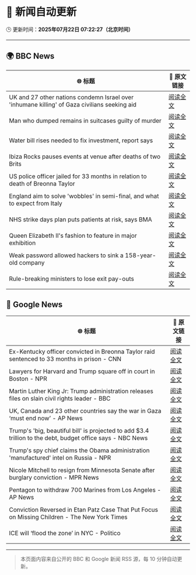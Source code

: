 # 🧠 新闻自动更新

🕒 更新时间：**2025年07月22日 07:22:27（北京时间）**

---

## 🌍 BBC News

| 🌐 标题 | 🔗 原文链接 |
|--------|-------------|
| UK and 27 other nations condemn Israel over 'inhumane killing' of Gaza civilians seeking aid | [阅读全文](https://www.bbc.com/news/articles/c4g814gy2e7o) |
| Man who dumped remains in suitcases guilty of murder | [阅读全文](https://www.bbc.com/news/articles/c98wz78jy6zo) |
| Water bill rises needed to fix investment, report says | [阅读全文](https://www.bbc.com/news/articles/c75rprzq361o) |
| Ibiza Rocks pauses events at venue after deaths of two Brits | [阅读全文](https://www.bbc.com/news/articles/ckgl73kvyweo) |
| US police officer jailed for 33 months in relation to death of Breonna Taylor | [阅读全文](https://www.bbc.com/news/articles/cpvjwrm29wpo) |
| England aim to solve 'wobbles' in semi-final, and what to expect from Italy | [阅读全文](https://www.bbc.com/sport/football/articles/cn0zj5r79k7o) |
| NHS strike days plan puts patients at risk, says BMA | [阅读全文](https://www.bbc.com/news/articles/cvg9xdy7eqko) |
| Queen Elizabeth II's fashion to feature in major exhibition | [阅读全文](https://www.bbc.com/news/articles/ckg5jzj6088o) |
| Weak password allowed hackers to sink a 158-year-old company | [阅读全文](https://www.bbc.com/news/articles/cx2gx28815wo) |
| Rule-breaking ministers to lose exit pay-outs | [阅读全文](https://www.bbc.com/news/articles/cx2l3l08x8do) |

## 📰 Google News

| 🌐 标题 | 🔗 原文链接 |
|--------|-------------|
| Ex-Kentucky officer convicted in Breonna Taylor raid sentenced to 33 months in prison - CNN | [阅读全文](https://news.google.com/rss/articles/CBMif0FVX3lxTE1XTXdKWVM4WS1SNWVTTzhMSldadHVMeG44N2ZaQy0zcl9lWUdKOUVtTEN4UjBJU0xlQmRaakU1Mi1HRC1oZE9LTVpkZDY5VFQyZGFKbGlBMkV2X1dUOTBRZDNtYjNUTFZ2dEVoV0wxSEQ4bngyS096a09GR1FHMEHSAYQBQVVfeXFMTkFwUzJqOVM5SVlhQ21DODh5VnZ3QzR1YTZFeWVVbnd6cVFPRkpBOUY4WHNHWW05YXdlMTAtdF9qRURZY0s5WUdoQmpTSndILUtVcjFmbVFyRlNrcV9COWNXMnhTYzZNcF9SS1pRclRkNXZraGFOOFY4N2hjbWdvMC1xVkho?oc=5) |
| Lawyers for Harvard and Trump square off in court in Boston - NPR | [阅读全文](https://news.google.com/rss/articles/CBMihgFBVV95cUxQcXJSVy1Ld2lXYm9wMWkxYnhKYjNTeG1sWHMxc0lwWnpVODBGdUVVU0pqUlZSeGlCdndhZGFfcWFXYzVHTDhla1BUcGNNcUtJVmJvdlF0TFNfU3Q2cjVCMk5OUmhINWswM2dBcG9uci11bS1JUS1VaktPRVcxcFhQY1F5OUtlZw?oc=5) |
| Martin Luther King Jr: Trump administration releases files on slain civil rights leader - BBC | [阅读全文](https://news.google.com/rss/articles/CBMiWkFVX3lxTE1zYlYxNWxPb2IwWVN5THpYdTNFOVdPdG5fUkNSa2lUUF82dWttQmh5R0g4Ry1yei0xdzAtWTZkRU5jT0NKTUtUb0wxZHF3OGNINXdSSzVXNlhGUdIBX0FVX3lxTFBMby1YRmh2bFNGc2J1MGRUYkFtcHp3dW95djFEanV1Q1ZPOUJsbGRlLWFIZWlvWHJOTG5qUm10X21MUUNlZmxsN0xJY2I3bFlPSy1ISGl5dEhLdnY4eVd3?oc=5) |
| UK, Canada and 23 other countries say the war in Gaza ‘must end now’ - AP News | [阅读全文](https://news.google.com/rss/articles/CBMikgFBVV95cUxNUFVsYkRkbGw3Q0V3ZUJIUkVpZlZMUGppb0lpRXQ4Q0o3Um9Ya1pDcXJsc3UxM21QN1RabDdmd0tpbHVMV3FHVVNZMEFGLTU2MXkxMUdrV1RrR040Y1BwU1pQeWtEM182aG5VNjdLQlVaaG5kNVk4MnZXS1hmYlo0MEdkN1pUeGRoQV9NVkdwZnktdw?oc=5) |
| Trump's 'big, beautiful bill' is projected to add $3.4 trillion to the debt, budget office says - NBC News | [阅读全文](https://news.google.com/rss/articles/CBMisAFBVV95cUxOSDVlOUpldkM2bV80aHFLMUpnZlQ5YW9FTDduR0NUSWRXTmc0OGIwNF9DOFhYaXhsa2I0dWp0clgtUmU2NzktSWpQMk1wN1V2ejZYQkg4ckhBX1hyY05COFZ2aTZ6cXp1Z3g0TGd5aklvX0QyaW9xdHc2NFlYOTNkeGp2MmRQb1ROSXBPdnVTVU5CTXl4ZmVuT29RVkFQRHdTRVlBNTVPUzZNRm1LWkZ6Sw?oc=5) |
| Trump's spy chief claims the Obama administration 'manufactured' intel on Russia - NPR | [阅读全文](https://news.google.com/rss/articles/CBMihgFBVV95cUxQVkNqRTNiVndqR2pMWC1WaGNyX0xjRWVGWG9qVWRiTmVGVGtvZjQwdWVMMnNPOTYxXzBpZU11LXZ2M1JWUW5VVExHaGFPM0NLblZmMEotc3JkVUlwR0pkX21ZSENCaU0zQ0lsRXBUUFRXZ3cyTzRMUTVvYlU2dHpsTklRcTB1QQ?oc=5) |
| Nicole Mitchell to resign from Minnesota Senate after burglary conviction - MPR News | [阅读全文](https://news.google.com/rss/articles/CBMimgFBVV95cUxPRENyLS1mVXRqZ3RfOEU3eVg3blcyNHNkeGNkdnZrXzlKUUttcTlmREJMcUdGOW44UHduUjFMN2VoYUNYN3R3ZENFaGpJZWwxVE41LTJyel9EMjBuN3F0RzhIQ3RZMW96azZ0VjhsemlfOWtNMWh0SHN2c0lxYi1HNnhEQUU0RjBQQl9ZZkFQYXJ6RVdaXzZmV2pB?oc=5) |
| Pentagon to withdraw 700 Marines from Los Angeles - AP News | [阅读全文](https://news.google.com/rss/articles/CBMiogFBVV95cUxPZzZRSmI1OW04SlVVdGUwQXAyYUhTZzNIWjJwSF9TeDJXZnlhV2dMSXE3WVMyVWE1dnVoaHFvRFh3bjZrbWI0WTltUXBES3hwRlNlSHN1dWlhcGlyTW5BckstNXcwWElSRGczME8wTXFZQW01V0hmODdseTQ2V3hsRDhZLTdwa3BiWm1XM2Y3cjlEODhKUFotUFVqNC1MUVJUbVE?oc=5) |
| Conviction Reversed in Etan Patz Case That Put Focus on Missing Children - The New York Times | [阅读全文](https://news.google.com/rss/articles/CBMihwFBVV95cUxNYWhDX204ZTdkQ0QwX1cwQm9iYWtnWHE1S1ExYmZHY01fSzBtdVZvbUl2c1Y5OGhhR3RkYS1TUVVvd1FZWGtvTU5DSng0X0RuTVpEemZnRmVkNjh3Z1lQa0xvVHZrQzI4Y19DLUs5MlZkeE54VVVwMG1wWjFWSkp6Y3B1b3Z0LUk?oc=5) |
| ICE will ‘flood the zone’ in NYC - Politico | [阅读全文](https://news.google.com/rss/articles/CBMihgFBVV95cUxNVC1BVGVtZG0tVmxCNlBRSWhWWDNuYUE4OUZsNE4wRGI2Z2VSb1lra0Vtb3JHOFdENVFGRV9sZUFtSVE3NENfMlVIMThtdHVGQkpBbFJSV01fdVgzYUI3Nk8xZDkwdDNMUnZZSm9pWml1OGhXQ08zeTV6X2lqV3E3LVFUMUZLZw?oc=5) |

---
> 本页面内容来自公开的 BBC 和 Google 新闻 RSS 源，每 10 分钟自动更新。